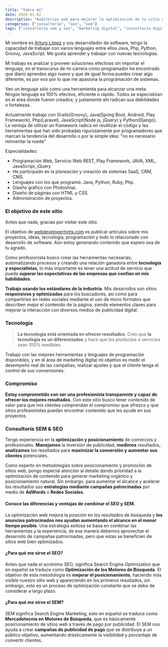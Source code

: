 ```yaml
---
title: "Sobre mí"
date: 2020-01-02
description: "Auditorias web para mejorar la optimización de tu sitio web, obtén más resultados de la publicidad digital."
categories: ["consultoría", "seo", "sem"]
tags: ["consultoría sem y seo", "marketing digital", "consultoría digital"]
---
```


Mi nombre es [Arturo López](https://arthurolg.com) y soy desarrollador de software, tengo la capacidad de trabajar con varios lenguajes entre ellos Java, Php, Python, Groovy, JavaScript. Me gusta aprender y trabajar con nuevas tecnologías. 

Mi trabajo es analizar y proveer soluciones efectivas sin importar el lenguaje, en el transcurso de mi carrera como programador he encontrado que diario aprendes algo nuevo y que de igual forma puedes crear algo diferente, es por eso por lo que me apasiona la programación de sistemas.

Veo un lenguaje sólo como una herramienta para alcanzar una meta. Ningún lenguaje es 100% efectivo, eficiente o rápido. Todos se especializan en el área donde fueron creados; y justamente ahí radican sus debilidades o fortalezas.

Actualmente trabajo con Grails(Groovy), Java(Spring Boot, Android, Play Framework), Php(Laravel), JavaScript(Node js, jQuery) y Python(Django). La ventaja de utilizar un framework radica en reutilizar el código y las herramientas que han sido probadas rigurosamente por programadores que marcan la tendencia del desarrollo o por la simple idea: "no es necesario reinventar la rueda"

Especialidades:
- Programación Web, Servicio Web REST, Play Framework, JAVA, XML, JavaScript, jQuery
- He participado en la planeación y creación de sistemas SaaS, CRM, CMS.
- Lenguajes con los que programó: Java, Python, Ruby, Php.
- Diseño gráfico con Photoshop.
- Diseño de páginas con HTML y CSS.
- Administración de proyectos.

### El objetivo de este sitio

Antes que nada, gracias por visitar este sitio. 

El objetivo de [webdeveloperhints.com](https://webdeveloperhints.com) es publicar artículos sobre mis proyectos, ideas, tecnología, programación y todo lo relacionado con desarrollo de software. Aún estoy generando contenido que espero sea de tu agrado.

Como profesionista busco crear las herramientas necesarias, automatizando procesos y creando una relación ganadora entre **tecnología y especialistas**, lo más importante es tener una actitud de servicio que pueda **superar las expectativas de las empresas que confían en mis habilidades**.

**Trabajo usando los estándares de la industria**. Mis desarrollos son sitios **responsivos y optimizadas** para los buscadores, así como para compartirlas en redes sociales mediante el uso de micro formatos que describen mejor el contenido de la página, siendo elementos claves para mejorar la interacción con diversos medios de publicidad digital.

### Tecnología

> **La tecnología está orientada en ofrecer resultados**. Creo que **la tecnología es un diferenciados** y hace que los productos o servicios sean 100% medibles. 

Trabajo con las mejores herramientas y lenguajes de programación disponibles, y en el área de marketing digital mi objetivo es medir el desempeño real de las campañas, realizar ajustes y que el cliente tenga el control de sus conversiones.

### Compromiso

**Estoy comprometido con ser una profesionista transparente y capaz de ofrecer los mejores resultados**. Con este sitio busco tener contenido de valor para que mis clientes comprendan el compromiso que ofrezco y que otros profesionistas puedan encontrar contenido que les ayude en sus proyectos. 

### Consultoría SEM & SEO

Tengo experiencia en la **optimización y posicionamiento** de comercios y profesionales. **Manejamos** la inversión de publicidad, **medimos** resultados, **analizamos** los resultados para **maximizar la conversión y aumentar sus clientes** potenciales.

Como experto en metodologías sobre posicionamiento y promoción de sitios web, pongo especial atención al detalle dando prioridad a la optimización de contenido para generar marketing orgánico y posicionamiento natural. Sin embargo, para aumentar el alcance y acelerar los resultados uso **estrategias mediante campañas patrocinadas** por medio de **AdWords** o **Redes Sociales**.

#### Conoce las diferencias y ventajas de combinar el SEO y SEM.

La optimización web mejora la posición en los resultados de búsqueda y **los anuncios patrocinados nos ayudan aumentando el alcance en el menor tiempo posible**. Una estrategia exitosa se basa en combinar las herramientas y la experiencia, de esa manera debemos aprovechar el desarrollo de campañas patrocinadas, pero que estas se beneficien de sitios web bien optimizados.

#### ¿Para qué me sirve el SEO?

Antes que nada el acrónimo SEO, significa Search Engine Optimization que en español se traduce como **Optimización de los Motores de Búsqueda**. El objetivo de esta metodología es **mejorar el posicionamiento**, haciendo más visible nuestro sitio web y apareciendo en los primeros resultados, sin embargo, esto es un proceso de optimización constante que se debe de considerar a largo plazo.

#### ¿Para qué me sirve el SEM?

SEM significa Search Engine Marketing, esto en español se traduce como **Mercadotecnia en Motores de Búsqueda**, que es básicamente posicionamiento de sitios web a través de pago por publicidad. El SEM nos ayuda a crear **campañas de publicidad de pago** que se distribuye a un público objetivo, aumentando drásticamente la visibilidad y porcentaje de convertir clientes.
